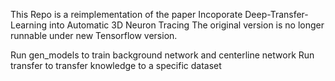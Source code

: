 This Repo is a reimplementation of the paper Incoporate Deep-Transfer-Learning into Automatic 3D Neuron Tracing
The original version is no longer runnable under new Tensorflow version.

Run gen_models to train background network and centerline network
Run transfer to transfer knowledge to a specific dataset

